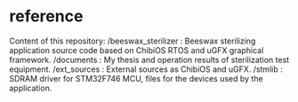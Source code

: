 # reference
Content of this repository:
    /beeswax_sterilizer	: Beeswax sterilizing application source code based on ChibiOS RTOS
			  and uGFX graphical framework.
    /documents		: My thesis and operation results of sterilization test equipment.
    /ext_sources	: External sources as ChibiOS and uGFX.
    /stmlib		: SDRAM driver for STM32F746 MCU, files for the devices used by the application.